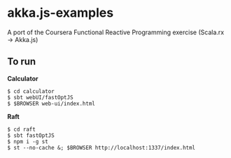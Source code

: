 # akka.js-examples
A port of the Coursera Functional Reactive Programming exercise (Scala.rx -> Akka.js)

## To run

**Calculator**

```
$ cd calculator
$ sbt webUI/fastOptJS
$ $BROWSER web-ui/index.html
```

**Raft**

```
$ cd raft
$ sbt fastOptJS
$ npm i -g st
$ st --no-cache &; $BROWSER http://localhost:1337/index.html
```
